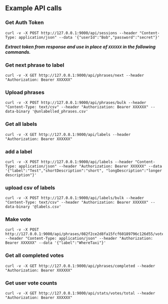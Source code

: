 ## Example API calls

### Get Auth Token
```
curl -v -X POST http://127.0.0.1:9000/api/sessions --header "Content-Type: application/json" --data '{"userId":"Bob","password":"secret"}'
```

***Extract token from response and use in place of ```XXXXXX``` in the following commands.***

### Get next phrase to label
```
curl -v -X GET http://127.0.0.1:9000/api/phrases/next --header "Authorization: Bearer XXXXXX"
```

### Upload phrases
```
curl -v -X POST http://127.0.0.1:9000/api/phrases/bulk --header "Content-Type: text/csv" --header "Authorization: Bearer XXXXXX" --data-binary '@unlabelled_phrases.csv'
```

### Get all labels
```
curl -v -X GET http://127.0.0.1:9000/api/labels --header "Authorization: Bearer XXXXXX"
```

### add a label
```
curl -v -X POST http://127.0.0.1:9000/api/labels --header "Content-Type: application/json" --header "Authorization: Bearer XXXXXX" --data '{"label":"Test","shortDescription":"short", "longDescription":"longer description"}'
```

### upload csv of labels
```
curl -v -X POST http://127.0.0.1:9000/api/labels/bulk --header "Content-Type: text/csv" --header "Authorization: Bearer XXXXXX" --data-binary '@labels.csv'
```

### Make vote
```
curl -v -X POST http://127.0.0.1:9000/api/phrases/082f2ce2d8fa15fcf60189796c126d55/votes --header "Content-Type: application/json" --header "Authorization: Bearer XXXXXX" --data '{"label":"WhereTaxi"}'
```

### Get all completed votes
```
curl -v -X GET http://127.0.0.1:9000/api/phrases/completed --header "Authorization: Bearer XXXXXX"
```

### Get user vote counts
```
curl -v -X GET http://127.0.0.1:9000/api/stats/votes/total --header "Authorization: Bearer XXXXXX"
```